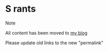 # S rants
> [!note]
> All content has been moved to [my blog](https://github.com/Rudxain/blog/blob/main/post/Samsung-rants.md)
> 
> Please update old links to the new "permalink"
